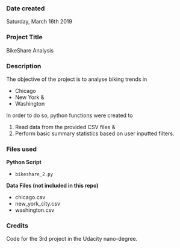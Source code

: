### Date created
Saturday, March 16th 2019

### Project Title
BikeShare Analysis

### Description
The objective of the project is to analyse biking trends in 
* Chicago
* New York &
* Washington

In order to do so, python functions were created to
1. Read data from the provided CSV files &
2. Perform basic summary statistics based on user inputted filters. 

### Files used
**Python Script** 
 * `bikeshare_2.py`

**Data Files (not included in this repo)**
 * chicago.csv
 * new_york_city.csv
 * washington.csv


### Credits
Code for the 3rd project in the Udacity nano-degree.

